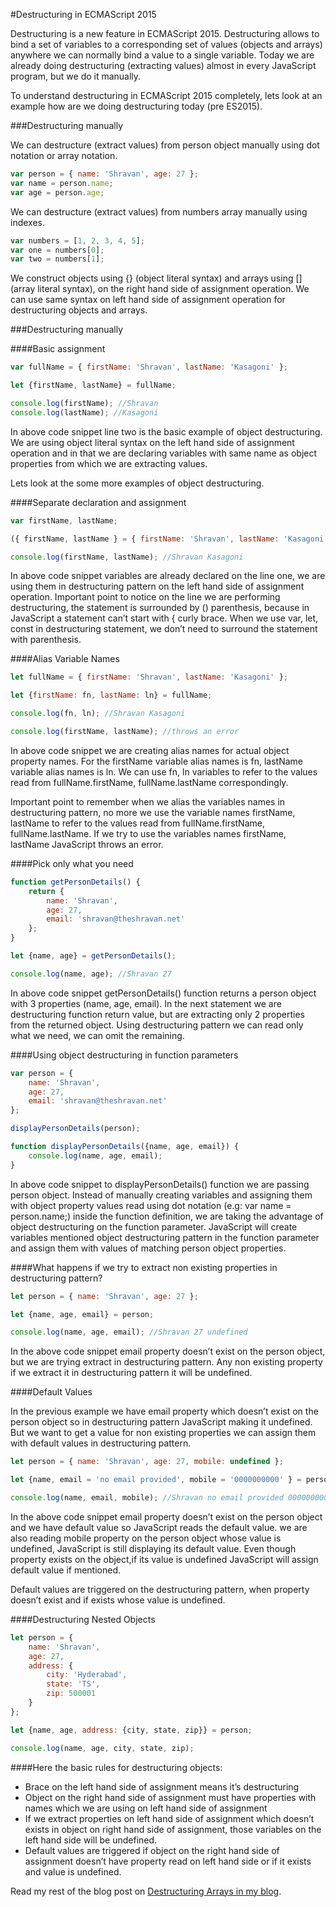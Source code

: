 #Destructuring in ECMAScript 2015

Destructuring is a new feature in ECMAScript 2015. Destructuring allows to bind a set of variables to a corresponding set of values (objects and arrays) anywhere we can normally bind a value to a single variable. Today we are already doing destructuring (extracting values) almost in every JavaScript program, but we do it manually. 

To understand destructuring in ECMAScript 2015 completely, lets look at an example how are we doing destructuring today (pre ES2015).

###Destructuring manually

We can destructure (extract values) from person object manually using dot notation or array notation.

```javascript
var person = { name: 'Shravan', age: 27 };
var name = person.name;
var age = person.age;
```

We can destructure (extract values) from numbers array manually using indexes.

```javascript
var numbers = [1, 2, 3, 4, 5];
var one = numbers[0];
var two = numbers[1];
```

We construct objects using {} (object literal syntax) and arrays using [] (array literal syntax), on the right hand side of assignment operation. We can use same syntax on left hand side of assignment operation for destructuring objects and arrays.

###Destructuring manually

####Basic assignment

```javascript
var fullName = { firstName: 'Shravan', lastName: 'Kasagoni' };

let {firstName, lastName} = fullName;

console.log(firstName); //Shravan
console.log(lastName); //Kasagoni
```

In above code snippet line two is the basic example of object destructuring. We are using object literal syntax on the left hand side of assignment operation and in that we are declaring variables with same name as object properties from which we are extracting values.

Lets look at the some more examples of object destructuring.

####Separate declaration and assignment

```javascript
var firstName, lastName;

({ firstName, lastName } = { firstName: 'Shravan', lastName: 'Kasagoni' });

console.log(firstName, lastName); //Shravan Kasagoni
```

In above code snippet variables are already declared on the line one, we are using them in destructuring pattern on the left hand side of assignment operation. Important point to notice on the line we are performing destructuring, the statement is surrounded by () parenthesis, because in JavaScript a statement can’t start with { curly brace. When we use var, let, const in destructuring statement, we don’t need to surround the statement with parenthesis.

####Alias Variable Names

```javascript
let fullName = { firstName: 'Shravan', lastName: 'Kasagoni' };

let {firstName: fn, lastName: ln} = fullName;

console.log(fn, ln); //Shravan Kasagoni

console.log(firstName, lastName); //throws an error
```

In above code snippet we are creating alias names for actual object property names. For the firstName variable alias names is fn, lastName variable alias names is ln. We can use fn, ln variables to refer to the values read from fullName.firstName, fullName.lastName correspondingly.

Important point to remember when we alias the variables names in destructuring pattern, no more we use the variable names firstName, lastName to refer to the values read from fullName.firstName, fullName.lastName. If we try to use the variables names firstName, lastName JavaScript throws an error.

####Pick only what you need

```javascript
function getPersonDetails() {
    return {
        name: 'Shravan',
        age: 27,
        email: 'shravan@theshravan.net'
    };
}

let {name, age} = getPersonDetails();

console.log(name, age); //Shravan 27
```

In above code snippet getPersonDetails() function returns a person object with 3 properties (name, age, email). In the next statement we are destructuring function return value, but are extracting only 2 properties from the returned object. Using destructuring pattern we can read only what we need, we can omit the remaining.

####Using object destructuring in function parameters

```javascript
var person = {
    name: 'Shravan',
    age: 27,
    email: 'shravan@theshravan.net'
};

displayPersonDetails(person);

function displayPersonDetails({name, age, email}) {
    console.log(name, age, email);
}
```

In above code snippet to displayPersonDetails() function we are passing person object. Instead of manually creating variables and assigning them with object property values read using dot notation (e.g: var name = person.name;) inside the function definition, we are taking the advantage of object destructuring on the function parameter. JavaScript will create variables mentioned object destructuring pattern in the function parameter and assign them with values of matching person object properties.

####What happens if we try to extract non existing properties in destructuring pattern?

```javascript
let person = { name: 'Shravan', age: 27 };

let {name, age, email} = person;

console.log(name, age, email); //Shravan 27 undefined
```

In the above code snippet email property doesn’t exist on the person object, but we are trying extract in destructuring pattern. Any non existing property if we extract it in destructuring pattern it will be undefined.

####Default Values

In the previous example we have email property which doesn’t exist on the person object so in destructuring pattern JavaScript making it undefined. But we want to get a value for non existing properties we can assign them with default values in destructuring pattern.

```javascript
let person = { name: 'Shravan', age: 27, mobile: undefined };

let {name, email = 'no email provided', mobile = '0000000000' } = person;

console.log(name, email, mobile); //Shravan no email provided 0000000000
```

In the above code snippet email property doesn’t exist on the person object and we have default value so JavaScript reads the default value. we are also reading mobile property on the person object whose value is undefined, JavaScript is still displaying its default value. Even though property exists on the object,if its value is undefined JavaScript will assign default value if mentioned.

Default values are triggered on the destructuring pattern, when property doesn’t exist and if exists whose value is undefined.

####Destructuring Nested Objects

```javascript
let person = {
    name: 'Shravan',
    age: 27,
    address: {
        city: 'Hyderabad',
        state: 'TS',
        zip: 500001
    }
};

let {name, age, address: {city, state, zip}} = person;

console.log(name, age, city, state, zip);
```

####Here the basic rules for destructuring objects:

* Brace on the left hand side of assignment means it’s destructuring
* Object on the right hand side of assignment must have properties with names which we are using on left hand side of assignment
* If we extract properties on left hand side of assignment which doesn’t exists in object on right hand side of assignment, those variables on the left hand side will be undefined.
* Default values are triggered if object on the right hand side of assignment doesn’t have property read on left hand side or if it exists and value is undefined.

Read my rest of the blog post on [Destructuring Arrays in my blog](http://theshravan.net/blog/destructuring-in-ecmascript-2015/).
